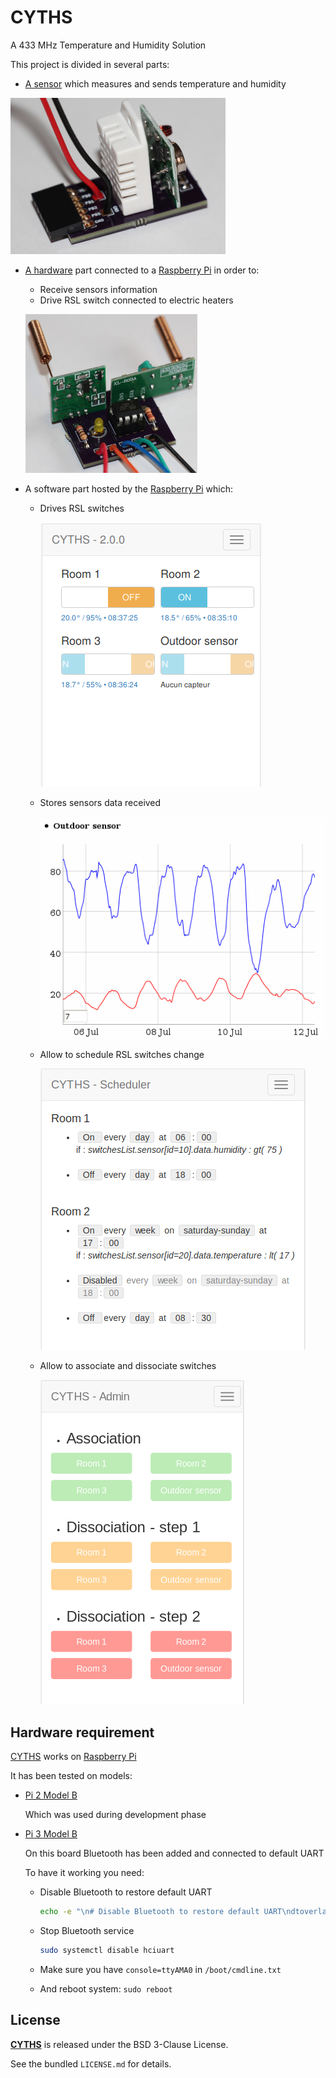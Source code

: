 # CYTHS

A 433 MHz Temperature and Humidity Solution

This project is divided in several parts:
 * [A sensor](hardware/sensor/V2.0) which measures and sends temperature and humidity

 ![CYTHS-2.0_1](hardware/sensor/V2.0/CYTHS-2.0_1.jpg?raw=true)

 * [A hardware](hardware/piTransceiver/V1.0) part connected to a [Raspberry Pi](https://www.raspberrypi.org/products/) in order to:
    * Receive sensors information
    * Drive RSL switch connected to electric heaters

    ![piTransceiver-1.0_1](hardware/piTransceiver/V1.0/piTransceiver-1.0_1.jpg?raw=true)


 * A software part hosted by the [Raspberry Pi](https://www.raspberrypi.org/products/) which:
    * Drives RSL switches

        ![software-main-web-page](doc/images/software-main-web-page.png?raw=true "software-main-web-page")

    * Stores sensors data received

        ![software-sensor-graph](doc/images/software-sensor-graph.png?raw=true "software-sensor-graph")

    * Allow to schedule RSL switches change

        ![software-scheduler-page](doc/images/software-scheduler-page.png?raw=true "software-scheduler-page")
        
    * Allow to associate and dissociate switches 
        
        ![software-admin-page](doc/images/software-admin-page.png?raw=true "software-admin-page")

## Hardware requirement

[CYTHS](https://github.com/cyosp/CYTHS) works on [Raspberry Pi](https://www.raspberrypi.org/products/)

It has been tested on models:

 * [Pi 2 Model B](https://www.raspberrypi.org/products/raspberry-pi-2-model-b/)

   Which was used during development phase
 
 * [Pi 3 Model B](https://www.raspberrypi.org/products/raspberry-pi-3-model-b/)
 
   On this board Bluetooth has been added and connected to default UART
 
   To have it working you need:
   
   * Disable Bluetooth to restore default UART

        ```bash
        echo -e "\n# Disable Bluetooth to restore default UART\ndtoverlay=pi3-disable-bt\n" | sudo tee --append /boot/config.txt > /dev/null
        ```
   * Stop Bluetooth service

        ```bash
        sudo systemctl disable hciuart
        ```

    * Make sure you have `console=ttyAMA0` in `/boot/cmdline.txt`

   * And reboot system: `sudo reboot`

## License

**[CYTHS](https://github.com/cyosp/CYTHS)** is released under the BSD 3-Clause License.

See the bundled `LICENSE.md` for details.
